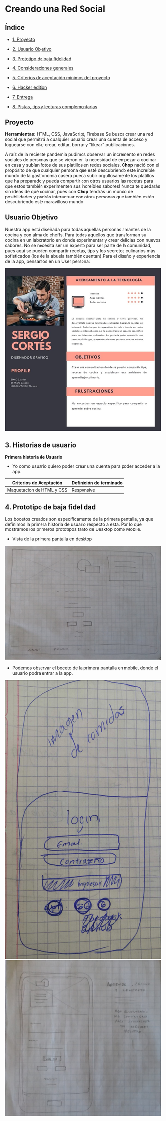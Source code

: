 # Creando una Red Social

  

## Índice

  

* [1. Proyecto](#1-Proyecto)

* [2. Usuario Objetivo](#2-Usuario-Objetivo)

* [3. Prototipo de baja fidelidad](#3-Prototipo-de-baja-fidelidad)

* [4. Consideraciones generales](#4-consideraciones-generales)

* [5. Criterios de aceptación mínimos del proyecto](#5-criterios-de-aceptación-mínimos-del-proyecto)

* [6. Hacker edition](#6-hacker-edition)

* [7. Entrega](#7-entrega)

* [8. Pistas, tips y lecturas complementarias](#8-pistas-tips-y-lecturas-complementarias)

  


## Proyecto

**Herramientas:**  HTML, CSS, JavaScript, Firebase Se busca crear una red social que permitirá a cualquier usuario crear una cuenta de acceso y loguearse con ella; crear, editar, borrar y "likear" publicaciones.

A raíz de la reciente pandemia pudimos observar un incremento en redes sociales de personas que se vieron en la necesidad de empezar a cocinar en casa y subían fotos de sus platillos en redes sociales.  **Chop**  nació con el propósito de que cualquier persona que esté descubriendo este increíble mundo de la gastronomía casera pueda subir orgullosamente los platillos que ha preparado y pueda compartir con otros usuarios las recetas para que estos también experimenten sus increíbles sabores! Nunca te quedarás sin ideas de qué cocinar, pues con  **Chop**  tendrás un mundo de posibilidades y podrás interactuar con otras personas que también estén descubriendo este maravilloso mundo

## Usuario Objetivo


Nuestra app está diseñada para todas aquellas personas amantes de la cocina y con alma de cheffs. Para todos aquellos que transforman su cocina en un laboratorio en donde experimentar y crear delicias con nuevos sabores. No se necesita ser un experto para ser parte de la comunidad, pues aquí se pueden compartir recetas, tips y los secretos culinarios más sofisticados (los de la abuela también cuentan).Para el diseño y experiencia de la app, pensamos en un User persona:

  ![enter image description here](https://github.com/LinnetteVazquez/imagenes/blob/master/userPersona.jpg?raw=true)

## 3. Historias de usuario

 **Primera historia de Usuario**
 
 - Yo como usuario quiero poder crear una cuenta para poder acceder a la app.
           
|Criterios de Aceptaciòn|**Definición de terminado**  |
|--|--|
|Maquetacion de HTML y CSS  | Responsive |


  


## 4. Prototipo de baja fidelidad
Los bocetos creados son específicamente de la primera pantalla, ya que definimos la primera historia de usuario respecto a esta. Por lo que mostramos los primeros prototipos tanto de Desktop como Mobile.

 - Vista de la primera pantalla en desktop


![vista de la pantalla en Desktop](https://github.com/LinnetteVazquez/imagenes/blob/master/desktopPrototype.jpg?raw=true)

 - Podemos observar el boceto de la primera pantalla en mobile, donde el usuario podra entrar a la app.

![enter image description here](https://github.com/LinnetteVazquez/imagenes/blob/master/hoja1-mobile.jpg?raw=true)
  ![enter image description here](https://github.com/LinnetteVazquez/imagenes/blob/master/mobilePrototype.jpg?raw=true)